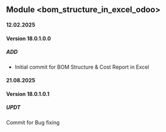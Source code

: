 ## Module <bom_structure_in_excel_odoo>

#### 12.02.2025
#### Version 18.0.1.0.0
##### ADD
- Initial commit for BOM Structure & Cost Report in Excel

#### 21.08.2025
#### Version 18.0.1.0.1
##### UPDT
Commit for Bug fixing
